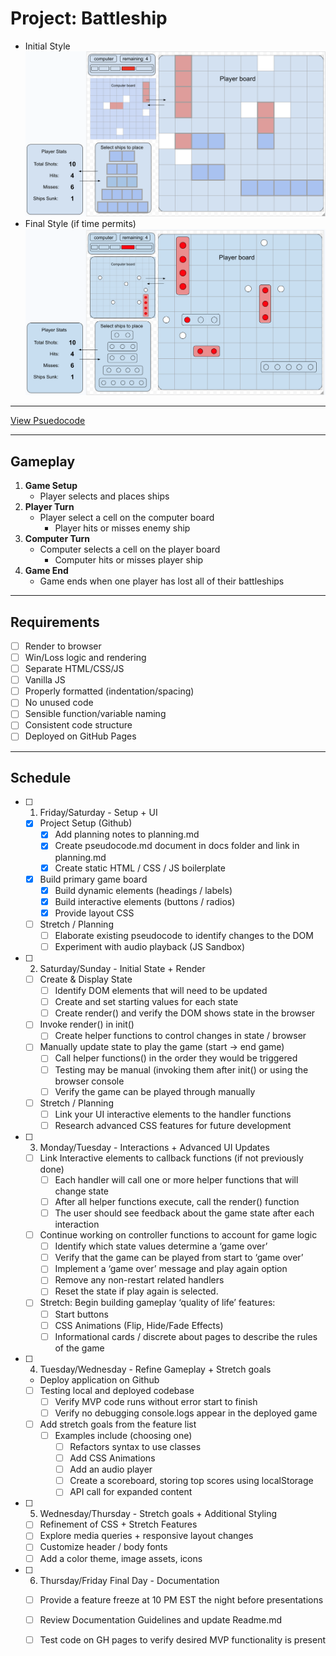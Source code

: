
# Project: Battleship
* Initial Style
![](./wireframe-initial.png)
* Final Style (if time permits)
![](./wireframe-final.png)
---
[View Psuedocode](./pseudocode.md)

---
## Gameplay
1. **Game Setup**
    * Player selects and places ships
2. **Player Turn**
    * Player select a cell on the computer board
        * Player hits or misses enemy ship
3. **Computer Turn**
    * Computer selects a cell on the player board
        * Computer hits or misses player ship
4. **Game End**
    * Game ends when one player has lost all of their battleships
---

## Requirements
- [ ] Render to browser
- [ ] Win/Loss logic and rendering
- [ ] Separate HTML/CSS/JS
- [ ] Vanilla JS
- [ ] Properly formatted (indentation/spacing)
- [ ] No unused code
- [ ] Sensible function/variable naming
- [ ] Consistent code structure
- [ ] Deployed on GitHub Pages
---
## Schedule
- [ ] 1. Friday/Saturday - Setup + UI

   - [x] Project Setup (Github)
     - [x] Add planning notes to planning.md
     - [x] Create pseudocode.md document in docs folder and link in planning.md
     - [x] Create static HTML / CSS / JS boilerplate

   - [x] Build primary game board
     - [x] Build dynamic elements (headings / labels)
     - [x] Build interactive elements (buttons / radios)
     - [x] Provide layout CSS

   - [ ] Stretch / Planning
     - [ ] Elaborate existing pseudocode to identify changes to the DOM
     - [ ] Experiment with audio playback (JS Sandbox)

- [ ] 2. Saturday/Sunday - Initial State + Render

   - [ ] Create & Display State
     - [ ] Identify DOM elements that will need to be updated
     - [ ] Create and set starting values for each state
     - [ ] Create render() and verify the DOM shows state in the browser

   - [ ] Invoke render() in init()
     - [ ] Create helper functions to control changes in state / browser

   - [ ] Manually update state to play the game (start -> end game)
     - [ ] Call helper functions() in the order they would be triggered
     - [ ] Testing may be manual (invoking them after init() or using the browser console
     - [ ] Verify the game can be played through manually

   - [ ] Stretch / Planning
     - [ ] Link your UI interactive elements to the handler functions
     - [ ] Research advanced CSS features for future development

- [ ] 3. Monday/Tuesday - Interactions + Advanced UI Updates

   - [ ] Link Interactive elements to callback functions (if not previously done)
     - [ ] Each handler will call one or more helper functions that will change state
     - [ ] After all helper functions execute, call the render() function
     - [ ] The user should see feedback about the game state after each interaction

   - [ ] Continue working on controller functions to account for game logic
     - [ ] Identify which state values determine a ‘game over’ 
     - [ ] Verify that the game can be played from start to ‘game over’
     - [ ] Implement a ‘game over’ message and play again option
     - [ ] Remove any non-restart related handlers
     - [ ] Reset the state if play again is selected.

   - [ ] Stretch: Begin building gameplay ‘quality of life’ features:
     - [ ] Start buttons
     - [ ] CSS Animations (Flip, Hide/Fade Effects)
     - [ ] Informational cards / discrete about pages to describe the rules of the game

- [ ] 4. Tuesday/Wednesday - Refine Gameplay + Stretch goals
   * Deploy application on Github

   - [ ] Testing local and deployed codebase
     - [ ] Verify MVP code runs without error start to finish
     - [ ] Verify no debugging console.logs appear in the deployed game

   - [ ] Add stretch goals from the feature list
     - [ ] Examples include (choosing one)
       - [ ] Refactors syntax to use classes
       - [ ] Add CSS Animations
       - [ ] Add an audio player
       - [ ] Create a scoreboard, storing top scores using localStorage
       - [ ] API call for expanded content

- [ ] 5. Wednesday/Thursday - Stretch goals + Additional Styling

   - [ ] Refinement of CSS + Stretch Features
   - [ ] Explore media queries + responsive layout changes
   - [ ] Customize header / body fonts
   - [ ] Add a color theme, image assets, icons

- [ ] 6. Thursday/Friday Final Day - Documentation

   - [ ] Provide a feature freeze at 10 PM EST the night before presentations

   - [ ] Review Documentation Guidelines and update Readme.md

   - [ ] Test code on GH pages to verify desired MVP functionality is present
